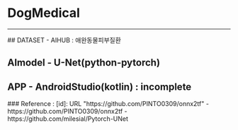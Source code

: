 # DogMedical
<hr>
## DATASET - AIHUB : 애완동물피부질환

## AImodel - U-Net(python-pytorch)

## APP - AndroidStudio(kotlin) : incomplete
</hr>
### Reference :
[id]: URL "https://github.com/PINTO0309/onnx2tf"
-https://github.com/PINTO0309/onnx2tf
-https://github.com/milesial/Pytorch-UNet

